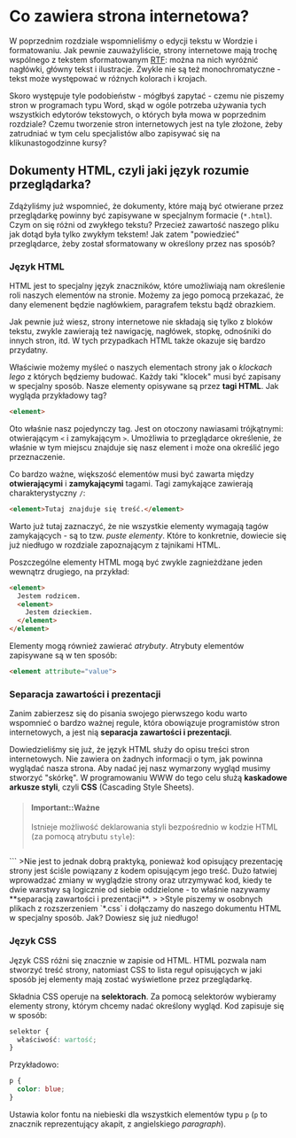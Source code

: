 # Co zawiera strona internetowa?

W poprzednim rozdziale wspomnieliśmy o edycji tekstu w Wordzie i formatowaniu. Jak pewnie zauważyliście, strony internetowe mają trochę wspólnego z tekstem sformatowanym [RTF](https://pl.wikipedia.org/wiki/Rich_Text_Format): można na nich wyróżnić nagłówki, główny tekst i ilustracje. Zwykle nie są też monochromatyczne - tekst może występować w różnych kolorach i krojach. 

Skoro występuje tyle podobieństw - mógłbyś zapytać - czemu nie piszemy stron w programach typu Word, skąd w ogóle potrzeba używania tych wszystkich edytorów tekstowych, o których była mowa w poprzednim rozdziale? Czemu tworzenie stron internetowych jest na tyle złożone, żeby zatrudniać w tym celu specjalistów albo zapisywać się na klikunastogodzinne kursy?

## Dokumenty HTML, czyli jaki język rozumie przeglądarka?

Zdążyliśmy już wspomnieć, że dokumenty, które mają być otwierane przez przeglądarkę powinny być zapisywane w specjalnym formacie (`*.html`). Czym on się różni od zwykłego tekstu? Przecież zawartość naszego pliku jak dotąd była tylko zwykłym tekstem! Jak zatem "powiedzieć" przeglądarce, żeby został sformatowany w określony przez nas sposób?

### Język HTML

HTML jest to specjalny język znaczników, które umożliwiają nam określenie roli naszych elementów na stronie. Możemy za jego pomocą przekazać, że dany elemenent będzie nagłówkiem, paragrafem tekstu bądź obrazkiem. 

Jak pewnie już wiesz, strony internetowe nie składają się tylko z bloków tekstu, zwykle zawierają też nawigację, nagłówek, stopkę, odnośniki do innych stron, itd. W tych przypadkach HTML także okazuje się bardzo przydatny.

Właściwie możemy myśleć o naszych elementach strony jak o *klockach lego* z których będziemy budować. Każdy taki "klocek" musi być zapisany w specjalny sposób. Nasze elementy opisywane są przez **tagi HTML**. Jak wygląda przykładowy tag?

```html
<element>
```

Oto właśnie nasz pojedynczy tag. Jest on otoczony nawiasami trójkątnymi: otwierającym `<` i zamykającym `>`. Umożliwia to przeglądarce określenie, że właśnie w tym miejscu znajduje się nasz element i może ona określić jego przeznaczenie.

Co bardzo ważne, większość elementów musi być zawarta między **otwierającymi** i **zamykającymi** tagami. Tagi zamykające zawierają charakterystyczny `/`:

```html
<element>Tutaj znajduje się treść.</element>
```

Warto już tutaj zaznaczyć, że nie wszystkie elementy wymagają tagów zamykających - są to tzw. *puste elementy*. Które to konkretnie, dowiecie się już niedługo w rozdziale zapoznającym z tajnikami HTML.

Poszczególne elementy HTML mogą być zwykle zagnieżdżane jeden wewnątrz drugiego, na przykład:

```html
<element>
  Jestem rodzicem.
  <element>
    Jestem dzieckiem.
  </element>
</element>
```

Elementy mogą również zawierać *atrybuty*. Atrybuty elementów zapisywane są w ten sposób:

```html
<element attribute="value">
```

### Separacja zawartości i prezentacji

Zanim zabierzesz się do pisania swojego pierwszego kodu warto wspomnieć o bardzo ważnej regule, która obowiązuje programistów stron internetowych, a jest nią **separacja zawartości i prezentacji**.

Dowiedzieliśmy się już, że język HTML służy do opisu treści stron internetowych. Nie zawiera on żadnych informacji o tym, jak powinna wyglądać nasza strona. Aby nadać jej nasz wymarzony wygląd musimy stworzyć "skórkę". W programowaniu WWW do tego celu służą **kaskadowe arkusze styli**, czyli **CSS** (Cascading Style Sheets).

> #### Important::Ważne
>
>Istnieje możliwość deklarowania styli bezpośrednio w kodzie HTML (za pomocą atrybutu `style`):
>```html
<div style="color:red;"></div>
```
>Nie jest to jednak dobrą praktyką, ponieważ kod opisujący prezentację strony jest ściśle powiązany z kodem opisującym jego treść. Dużo łatwiej wprowadzać zmiany w wyglądzie strony oraz utrzymywać kod, kiedy te dwie warstwy są logicznie od siebie oddzielone - to właśnie nazywamy **separacją zawartości i prezentacji**.
>
>Style piszemy w osobnych plikach z rozszerzeniem `*.css` i dołączamy do naszego dokumentu HTML w specjalny sposób. Jak? Dowiesz się już niedługo!

### Język CSS

Język CSS różni się znacznie w zapisie od HTML. HTML pozwala nam stworzyć treść strony, natomiast CSS to lista reguł opisujących w jaki sposób jej elementy mają zostać wyświetlone przez przeglądarkę. 

Składnia CSS operuje na **selektorach**. Za pomocą selektorów wybieramy elementy strony, którym chcemy nadać określony wygląd. Kod zapisuje się w sposób:

```css
selektor {
  właściwość: wartość;
}
```

Przykładowo:

```css
p {
  color: blue;
}
```

Ustawia kolor fontu na niebieski dla wszystkich elementów typu `p` (`p` to znacznik reprezentujący akapit, z angielskiego *paragraph*).
